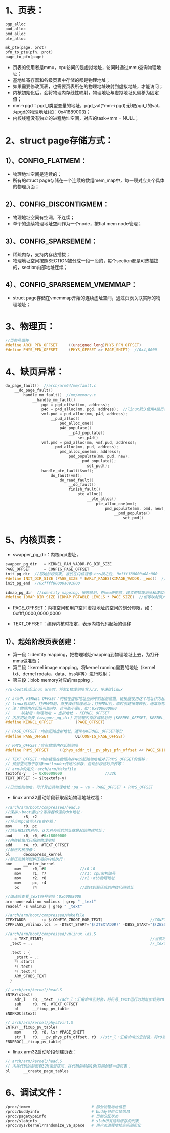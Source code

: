 # 1、页表：

```c
pgp_alloc
pud_alloc
pmd_alloc
pte_alloc

mk_pte(page, prot)
pfn_to_pte(pfn, prot)
page_to_pfn(page)
```

- 页表的使用者是mmu，cpu访问的是虚拟地址，访问时通过mmu查询物理地址；
- 基地址寄存器和各级页表中存储的都是物理地址；
- 如果需要修改页表，也需要页表所在的物理地址映射到虚拟地址，才能访问；
- 内核初始化后，会将物理内存线性映射，物理地址与虚拟地址见偏移为固定值；
- mm->pgd：pgd_t类型变量的地址，pgd_val(*mm->pgd);获取pgd_t的val，为pgd的物理地址(如：0x41889003)；
- 内核线程没有独立的进程地址空间，对应的task->mm = NULL；

# 2、struct page存储方式：

## 1）、CONFIG_FLATMEM：

- 物理地址空间是连续的；
- 所有的struct page存储在一个连续的数组mem_map中，每一项对应某个具体的物理页面；

## 2）、CONFIG_DISCONTIGMEM：

- 物理地址空间有空洞，不连续；
- 单个的连续物理地址空间作为一个node，按flat mem node管理；

## 3）、CONFIG_SPARSEMEM：

- 稀疏内存，支持内存热插拔；
- 物理地址空间按照SECTION被分成一段一段的，每个section都是可热插拔的，section内部地址连续；

## 4）、CONFIG_SPARSEMEM_VMEMMAP：

- struct page存储在vmemmap开始的连续虚址空间，通过页表关联实际的物理地址；

# 3、物理页：

```c
//页帧号偏移
#define ARCH_PFN_OFFSET     ((unsigned long)PHYS_PFN_OFFSET)
#define PHYS_PFN_OFFSET     (PHYS_OFFSET >> PAGE_SHIFT)  //0x4,0000
```

# 4、缺页异常：

```c
do_page_fault()  //arch/arm64/mm/fault.c
	__do_page_fault()
		handle_mm_fault()  //mm/memory.c
			__handle_mm_fault()
    			pgd = pgd_offset(mm, address);
				p4d = p4d_alloc(mm, pgd, address);  //linux默认使用4级页表，此时没有p4d
				vmf.pud = pud_alloc(mm, p4d, address);
					__pud_alloc()
                        pud_alloc_one()
                        p4d_populate()
                        	__p4d_populate()
                        		set_p4d()
				vmf.pmd = pmd_alloc(mm, vmf.pud, address);
					__pmd_alloc(mm, pud, address);
                        pmd_alloc_one(mm, address);
                        	pud_populate(mm, pud, new);
								__pud_populate();
									set_pud();
				handle_pte_fault(&vmf);
					do_fault(vmf);
						do_read_fault()
                            __do_fault()
                            finish_fault()
                            	pte_alloc()
                            		__pte_alloc()
                            			pte_alloc_one(mm);
											pmd_populate(mm, pmd, new);
												__pmd_populate()
                                                    set_pmd()
```

# 5、内核页表：

- swapper_pg_dir：内核pgd虚址，

```c
swapper_pg_dir   = KERNEL_RAM_VADDR-PG_DIR_SIZE
PAGE_OFFSET      = CONFIG_PAGE_OFFSET
init_pg_dir  //初始阶段页表，被放在内核镜像.bss段之后, 0xffff80000a08c000
#define INIT_DIR_SIZE (PAGE_SIZE * EARLY_PAGES(KIMAGE_VADDR, _end))  //初始阶段页表大小
init_pg_end  //0xffff80000a091000
    
idmap_pg_dir  //identity mapping，恒等映射，在mmu使能前，建立的物理地址和虚拟地址相等的映射
#define IDMAP_DIR_SIZE (IDMAP_PGTABLE_LEVELS * PAGE_SIZE)  //恒等映射页大小，0x3000=3*4k
```

- PAGE_OFFSET：内核空间和用户空间虚拟地址的空间的划分界限，如：0xffff,0000,0000,0000

- TEXT_OFFSET：编译内核时指定，表示内核代码起始的偏移

## 1）、起始阶段页表创建：

- 第一段：identity mapping，把物理地址mapping到物理地址上去，为打开mmu做准备；
- 第二段：kernel image mapping，将kernel running需要的地址（kernel txt、dernel rodata、data、bss等等）进行映射；
- 第三段：blob memory对应的mapping；

```c
//u-boot启动linux arm时，将dtb物理地址写入r2，传递给linux

// arm中，KERNEL_OFFSET：内核在虚拟地址空间中的起始位置，链接器使用这个地址作为起始地址链接代码，常用值如：0xC0000000 (3GB处)
// linux启动时，打开MMU前，直接操作物理地址；打开MMU后，临时创建恒等映射，通常将物理内存起始地址映射到虚拟地址KERNEL_OFFSET
// 注：物理内存起始可能时0，也可能不是0，如：0x800000000
//     映射后：物理地址 = 虚拟地址 - KERNEL_OFFSET
// 内核初始页表（swapper_pg_dir）将物理内存区域映射到 [KERNEL_OFFSET, KERNEL_OFFSET + RAM_SIZE] 的虚拟地址范围
#define KERNEL_OFFSET          (PAGE_OFFSET)

// PAGE_OFFSET：内核起始虚拟地址，通常与KERNEL_OFFSET等价
#define PAGE_OFFSET            UL(CONFIG_PAGE_OFFSET)

// PHYS_OFFSET：实际物理内存起始地址
#define PHYS_OFFSET     ((phys_addr_t)__pv_phys_pfn_offset << PAGE_SHIFT)

// TEXT_OFFSET：内核镜像在物理内存中的起始地址相对于PHYS_OFFSET的偏移：
// 预留空间用于存储bootloader传递的参数、启动阶段临时页表等：
// arm中的定义：arch/arm/Makefile
textofs-y	:= 0x00008000                   //32k
TEXT_OFFSET := $(textofs-y)

//已知虚拟地址，可计算出其物理地址：pa = va - PAGE_OFFSET + PHYS_OFFSET
```

- linux arm32启动阶段获取起始物理地址过程：

```c
//arch/arm/boot/compressed/head.S
//保存u-boot通过r2寄存器传递的dtb地址：
mov     r8, r2
//将当前pc值写入r0寄存器：
mov     r0, pc
//地址按128M对齐，认为对齐后的地址就是起始物理地址：
and     r0, r0, #0xf8000000
//内核镜像代码段的物理地址
add     r4, r0, #TEXT_OFFSET
//解压内核镜像：
bl      decompress_kernel
//解压完跳转到解压后的内核执行：
bne     __enter_kernel
    mov     r0, #0               //r0：0
    mov     r1, r7               //r1: cpu架构编号
    mov     r2, r8               //r2：dtb物理地址
    mov     pc, r4
    bx      r4                   //跳转到解压后的内核代码地址

//编译后查看_text符号地址：0xC0008000
arm-none-eabi-nm vmlinux | grep " _text"
readelf -s vmlinux | grep " _text"

//arch/arm/boot/compressed/Makefile
ZTEXTADDR       := $(CONFIG_ZBOOT_ROM_TEXT)                     //CONFIG_ZBOOT_ROM_TEXT=0x0
CPPFLAGS_vmlinux.lds := -DTEXT_START="$(ZTEXTADDR)" -DBSS_START="$(ZBSSADDR)"

//arch/arm/boot/compressed/vmlinux.lds.S
  . = TEXT_START;                                               //当前地址 = TEXT_START
  _text = .;                                                    //_text = 当前地址

  .text : {
    _start = .;
    *(.start)
    *(.text)
    *(.text.*)
    ARM_STUBS_TEXT
  }

// arch/arm/kernel/head.S
ENTRY(stext)
    adr_l   r8, _text  //adr_l：汇编命令宏封装，将符号_text运行时地址加载到r8中
    sub     r8, r8, #TEXT_OFFSET
    bl      __fixup_pv_table
ENDPROC(stext)

// arch/arm/kernel/phys2virt.S
ENTRY(__fixup_pv_table)
    mov     r0, r8, lsr #PAGE_SHIFT
    str_l   r0, __pv_phys_pfn_offset, r3  //str_l：汇编命令的宏封装，将r0寄存器的值写入变量__pv_phys_pfn_offset的地址中，r3是临时寄存器
ENDPROC(__fixup_pv_table)
```

- linux arm32启动阶段创建页表：

```c
// arch/arm/kernel/head.S
// 内核代码的前面有32M保留空间，在代码的前的16M空间创建一级页表：
bl      __create_page_tables
```

# 6、调试文件：

```bash
/proc/iomem                           # 部分物理地址信息
/proc/buddyinfo                       # buddy各阶页帧信息
/proc/pagetypeinfo                    # 页帧分配状态
/proc/slabinfo                        # slab所有活动缓存的列表
/proc/sys/kernel/randomize_va_space   # 用户态进程地址空间随机化
```

